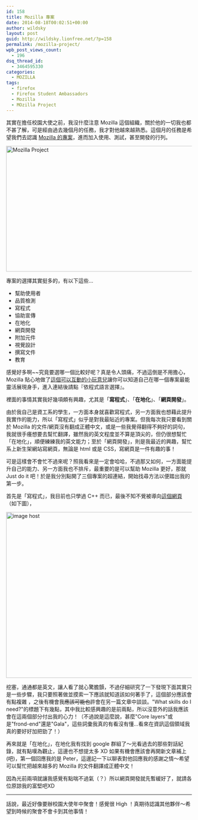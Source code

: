 ```yaml
---
id: 158
title: Mozilla 專案
date: 2014-08-18T00:02:51+00:00
author: wildsky
layout: post
guid: http://wildsky.lionfree.net/?p=158
permalink: /mozilla-project/
wpb_post_views_count:
  - 196
dsq_thread_id:
  - 3464595330
categories:
  - MOZILLA
tags:
  - firefox
  - Firefox Student Ambassadors
  - Mozilla
  - MOzilla Project
---
```

<div class="pf-content">
  <p>
    其實在擔任校園大使之前，我沒什麼注意 Mozilla 這個組織，關於他的一切我也都不甚了解，可是經由過去幾個月的任務，我才對他越來越熟悉。這個月的任務是希望我們去認識 <a href="http://mozilla.com.tw/community/contribute/">Mozilla 的專案</a>，進而加入使用、測試，甚至開發的行列。
  </p>
  
  <p>
    <a title="Mozilla Project by kevin_boy3110, on Flickr" href="https://www.flickr.com/photos/71353772@N04/14904832772"><img class="aligncenter" src="https://farm4.staticflickr.com/3913/14904832772_653ec5a1b2_o.png" alt="Mozilla Project" width="777" height="341" /></a>
  </p>
  
  <p>
    <!--more More...-->
  </p>
  
  <p>
    專案的選擇其實挺多的，有以下這些&#8230;
  </p>
  
  <ul>
    <li>
      幫助使用者
    </li>
    <li>
      品質檢測
    </li>
    <li>
      寫程式
    </li>
    <li>
      協助宣傳
    </li>
    <li>
      在地化
    </li>
    <li>
      網頁開發
    </li>
    <li>
      附加元件
    </li>
    <li>
      視覺設計
    </li>
    <li>
      撰寫文件
    </li>
    <li>
      教育
    </li>
  </ul>
  
  <p>
    感覺好多啊~~究竟要選哪一個比較好呢？真是令人頭痛，不過這倒是不用擔心，Mozilla 貼心地做了<a href="http://www.whatcanidoformozilla.org/#!/progornoprog" target="_blank">這個可以互動的小玩意兒</a>讓你可以知道自己在哪一個專案最能靈活展現身手，進入連結後請點『依程式語言選擇』。
  </p>
  
  <p>
    裡面的事情其實我好幾項頗有興趣，尤其是「<strong>寫程式</strong>」、「<strong>在地化</strong>」、「<strong>網頁開發</strong>」。
  </p>
  
  <p>
    由於我自己是資工系的學生，一方面本身就喜歡寫程式，另一方面我也想藉此提升我實作的能力，所以「寫程式」似乎是對我最貼近的專案。但我每次我只要看到關於 Mozilla 的文件/網頁沒有翻成正體中文，或是一些我覺得翻得不夠好的詞句，我就很手癢想要去幫忙翻譯，雖然我的英文程度並不算是頂尖的，但仍很想幫忙「在地化」，順便練練我的英文能力；至於「網頁開發」，則是我最近的興趣，幫忙系上新生架網站寫網頁，無論是 html 或是 CSS，寫網頁是一件有趣的事！
  </p>
  
  <p>
    可是這樣會不會忙不過來呢？照我看來是一定會哈哈，不過那又如何，一方面能提升自己的能力、另一方面我也不排斥，最重要的是可以幫助 Mozilla 更好，那就 Just do it 吧！於是我分別點開了三個專案的超連結，開始找尋方法以便踏出我的第一步。
  </p>
  
  <p>
    首先是「寫程式」，我目前也只學過 C++ 而已，最後不知不覺被導向<a href="https://developer.mozilla.org/zh-TW/docs/Introduction" target="_blank">這個網頁</a>（如下圖），
  </p>
  
  <p>
    <a href="http://imgbox.com/NOGISV05" target="_blank"><img src="http://i.imgbox.com/NOGISV05.png" alt="image host" width="800" height="450" /></a>
  </p>
  
  <p>
    挖塞，通通都是英文，讓人看了就心驚膽顫，不過仔細研究了一下發現下面其實只是一些步驟，我只要照著做並摸索一下應該就知道該如何著手了，這個部分應該會有點複雜 ，之後有機會我<del>應該可能也許</del>會在另一篇文章中談談。"What skills do I need?"的標題下有幾點，其中我比較感興趣的是前兩點，所以沒意外的話我應該會在這兩個部分付出我的心力！（不過說是這麼說，甚麼"Core layers"或是"frond-end"還是"Gala"，這些詞彙我真的有看沒有懂…看來在資訊這個領域我真的要好好加把勁了！）
  </p>
  
  <p>
    再來就是「在地化」，在地化我有找到 google 群組了～光看過去的那些對話紀錄，就有點嘆為觀止，這邊也不想提太多 XD 如果有機會應該會再開新文章補上(吧)，第一個回應我的是 Peter，這邊記一下以聊表對他回應我的感謝之情～希望可以幫忙把越來越多的 Mozilla 的文件翻譯成正體中文！
  </p>
  
  <p>
    因為光前兩項就讓我感覺有點喘不過氣（？）所以網頁開發就先暫緩好了，就請各位原諒我的富堅吧XD
  </p>
  
  <hr style="color: brown;" />
  
  <p>
    話說，最近好像要辦校園大使年中聚會！感覺很 High ！真期待認識其他夥伴～希望到時候的聚會不會卡到其他事情！
  </p>
</div>